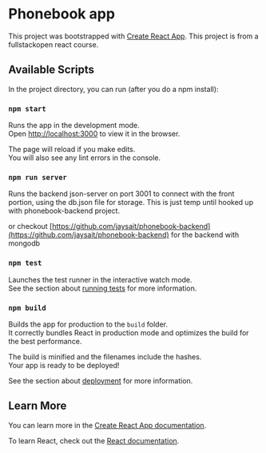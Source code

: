 # Phonebook app

This project was bootstrapped with [Create React App](https://github.com/facebook/create-react-app).
This project is from a fullstackopen react course.

## Available Scripts

In the project directory, you can run (after you do a npm install):

### `npm start`

Runs the app in the development mode.\
Open [http://localhost:3000](http://localhost:3000) to view it in the browser.

The page will reload if you make edits.\
You will also see any lint errors in the console.

### `npm run server`

Runs the backend json-server on port 3001 to connect with the front portion, using the db.json file for storage.  This is just temp until hooked up with phonebook-backend project.

or checkout [https://github.com/jaysait/phonebook-backend](https://github.com/jaysait/phonebook-backend) for the backend with mongodb

### `npm test`

Launches the test runner in the interactive watch mode.\
See the section about [running tests](https://facebook.github.io/create-react-app/docs/running-tests) for more information.

### `npm build`

Builds the app for production to the `build` folder.\
It correctly bundles React in production mode and optimizes the build for the best performance.

The build is minified and the filenames include the hashes.\
Your app is ready to be deployed!

See the section about [deployment](https://facebook.github.io/create-react-app/docs/deployment) for more information.

## Learn More

You can learn more in the [Create React App documentation](https://facebook.github.io/create-react-app/docs/getting-started).

To learn React, check out the [React documentation](https://reactjs.org/).


